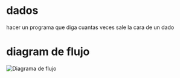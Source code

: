 # dados 

hacer un programa que diga cuantas veces sale la cara de un dado

# diagram de flujo 

![Diagrama de flujo](ejercicio3_diagrama.png "Diagrama de flujo")
